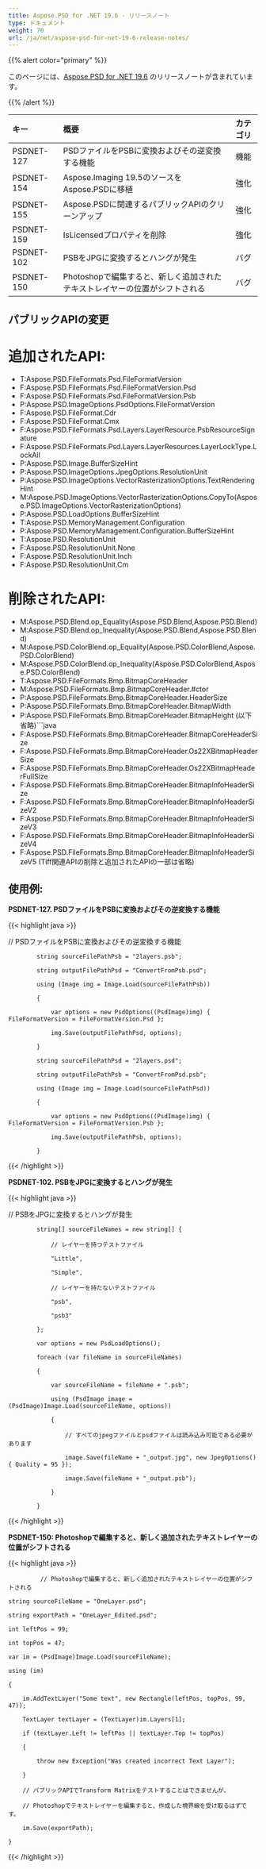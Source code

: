 ```yaml
---
title: Aspose.PSD for .NET 19.6 - リリースノート
type: ドキュメント
weight: 70
url: /ja/net/aspose-psd-for-net-19-6-release-notes/
---
```


{{% alert color="primary" %}} 

このページには、[Aspose.PSD for .NET 19.6](https://www.nuget.org/packages/Aspose.PSD/) のリリースノートが含まれています。

{{% /alert %}} 

|**キー**|**概要**|**カテゴリ**|
| :- | :- | :- |
|PSDNET-127|PSDファイルをPSBに変換およびその逆変換する機能|機能|
|PSDNET-154|Aspose.Imaging 19.5のソースをAspose.PSDに移植|強化|
|PSDNET-155|Aspose.PSDに関連するパブリックAPIのクリーンアップ|強化|
|PSDNET-159|IsLicensedプロパティを削除|強化|
|PSDNET-102|PSBをJPGに変換するとハングが発生|バグ|
|PSDNET-150|Photoshopで編集すると、新しく追加されたテキストレイヤーの位置がシフトされる|バグ|

## **パブリックAPIの変更**
# **追加されたAPI:**
- T:Aspose.PSD.FileFormats.Psd.FileFormatVersion
- F:Aspose.PSD.FileFormats.Psd.FileFormatVersion.Psd
- F:Aspose.PSD.FileFormats.Psd.FileFormatVersion.Psb
- P:Aspose.PSD.ImageOptions.PsdOptions.FileFormatVersion
- F:Aspose.PSD.FileFormat.Cdr
- F:Aspose.PSD.FileFormat.Cmx
- F:Aspose.PSD.FileFormats.Psd.Layers.LayerResource.PsbResourceSignature
- F:Aspose.PSD.FileFormats.Psd.Layers.LayerResources.LayerLockType.LockAll
- P:Aspose.PSD.Image.BufferSizeHint
- P:Aspose.PSD.ImageOptions.JpegOptions.ResolutionUnit
- P:Aspose.PSD.ImageOptions.VectorRasterizationOptions.TextRenderingHint
- M:Aspose.PSD.ImageOptions.VectorRasterizationOptions.CopyTo(Aspose.PSD.ImageOptions.VectorRasterizationOptions)
- P:Aspose.PSD.LoadOptions.BufferSizeHint
- T:Aspose.PSD.MemoryManagement.Configuration
- P:Aspose.PSD.MemoryManagement.Configuration.BufferSizeHint
- T:Aspose.PSD.ResolutionUnit
- F:Aspose.PSD.ResolutionUnit.None
- F:Aspose.PSD.ResolutionUnit.Inch
- F:Aspose.PSD.ResolutionUnit.Cm
# **削除されたAPI:**
- M:Aspose.PSD.Blend.op_Equality(Aspose.PSD.Blend,Aspose.PSD.Blend)
- M:Aspose.PSD.Blend.op_Inequality(Aspose.PSD.Blend,Aspose.PSD.Blend)
- M:Aspose.PSD.ColorBlend.op_Equality(Aspose.PSD.ColorBlend,Aspose.PSD.ColorBlend)
- M:Aspose.PSD.ColorBlend.op_Inequality(Aspose.PSD.ColorBlend,Aspose.PSD.ColorBlend)
- T:Aspose.PSD.FileFormats.Bmp.BitmapCoreHeader
- M:Aspose.PSD.FileFormats.Bmp.BitmapCoreHeader.#ctor
- P:Aspose.PSD.FileFormats.Bmp.BitmapCoreHeader.HeaderSize
- P:Aspose.PSD.FileFormats.Bmp.BitmapCoreHeader.BitmapWidth
- P:Aspose.PSD.FileFormats.Bmp.BitmapCoreHeader.BitmapHeight
(以下省略)```java
- F:Aspose.PSD.FileFormats.Bmp.BitmapCoreHeader.BitmapCoreHeaderSize
- F:Aspose.PSD.FileFormats.Bmp.BitmapCoreHeader.Os22XBitmapHeaderSize
- F:Aspose.PSD.FileFormats.Bmp.BitmapCoreHeader.Os22XBitmapHeaderFullSize
- F:Aspose.PSD.FileFormats.Bmp.BitmapCoreHeader.BitmapInfoHeaderSize
- F:Aspose.PSD.FileFormats.Bmp.BitmapCoreHeader.BitmapInfoHeaderSizeV2
- F:Aspose.PSD.FileFormats.Bmp.BitmapCoreHeader.BitmapInfoHeaderSizeV3
- F:Aspose.PSD.FileFormats.Bmp.BitmapCoreHeader.BitmapInfoHeaderSizeV4
- F:Aspose.PSD.FileFormats.Bmp.BitmapCoreHeader.BitmapInfoHeaderSizeV5
(Tiff関連APIの削除と追加されたAPIの一部は省略)

## **使用例:**
**PSDNET-127. PSDファイルをPSBに変換およびその逆変換する機能**

{{< highlight java >}}

 // PSDファイルをPSBに変換およびその逆変換する機能

            string sourceFilePathPsb = "2layers.psb";

            string outputFilePathPsd = "ConvertFromPsb.psd";

            using (Image img = Image.Load(sourceFilePathPsb))

            {

                var options = new PsdOptions((PsdImage)img) { FileFormatVersion = FileFormatVersion.Psd };

                img.Save(outputFilePathPsd, options);

            }

            string sourceFilePathPsd = "2layers.psd";

            string outputFilePathPsb = "ConvertFromPsd.psb";

            using (Image img = Image.Load(sourceFilePathPsd))

            {

                var options = new PsdOptions((PsdImage)img) { FileFormatVersion = FileFormatVersion.Psb };

                img.Save(outputFilePathPsb, options);

            }

{{< /highlight >}}

**PSDNET-102. PSBをJPGに変換するとハングが発生**

{{< highlight java >}}

  // PSBをJPGに変換するとハングが発生          

            string[] sourceFileNames = new string[] { 

                // レイヤーを持つテストファイル

                "Little",

                "Simple",

                // レイヤーを持たないテストファイル

                "psb",

                "psb3"

            };

            var options = new PsdLoadOptions();

            foreach (var fileName in sourceFileNames)

            {

                var sourceFileName = fileName + ".psb";

                using (PsdImage image = (PsdImage)Image.Load(sourceFileName, options))

                {

                    // すべてのjpegファイルとpsdファイルは読み込み可能である必要があります

                    image.Save(fileName + "_output.jpg", new JpegOptions() { Quality = 95 });

                    image.Save(fileName + "_output.psb");

                }

            }             

{{< /highlight >}}

**PSDNET-150: Photoshopで編集すると、新しく追加されたテキストレイヤーの位置がシフトされる**

{{< highlight java >}}

             // Photoshopで編集すると、新しく追加されたテキストレイヤーの位置がシフトされる

    string sourceFileName = "OneLayer.psd";

    string exportPath = "OneLayer_Edited.psd";

    int leftPos = 99;

    int topPos = 47;

    var im = (PsdImage)Image.Load(sourceFileName);

    using (im)

    {

        im.AddTextLayer("Some text", new Rectangle(leftPos, topPos, 99, 47));

        TextLayer textLayer = (TextLayer)im.Layers[1];

        if (textLayer.Left != leftPos || textLayer.Top != topPos) 

        {

            throw new Exception("Was created incorrect Text Layer");

        }

        // パブリックAPIでTransform Matrixをテストすることはできませんが、

        // Photoshopでテキストレイヤーを編集すると、作成した境界線を受け取るはずです。

        im.Save(exportPath);

    }

{{< /highlight >}}
```